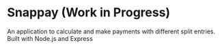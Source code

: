 # Snappay (Work in Progress)

An application to calculate and make payments with different split entries.
Built with Node.js and Express
